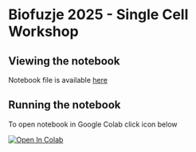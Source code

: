 # Biofuzje 2025 - Single Cell Workshop

## Viewing the notebook

Notebook file is available [here](Biofuzje_2025_single_cell_student.ipynb)

## Running the notebook

To open notebook in Google Colab click icon below

<a target="_blank" href="https://drive.google.com/file/d/1wunKakJgyfmExfOlu0jlCJXcjFvWdSGf/view?usp=sharing">
  <img src="https://colab.research.google.com/assets/colab-badge.svg" alt="Open In Colab"/>
</a>
